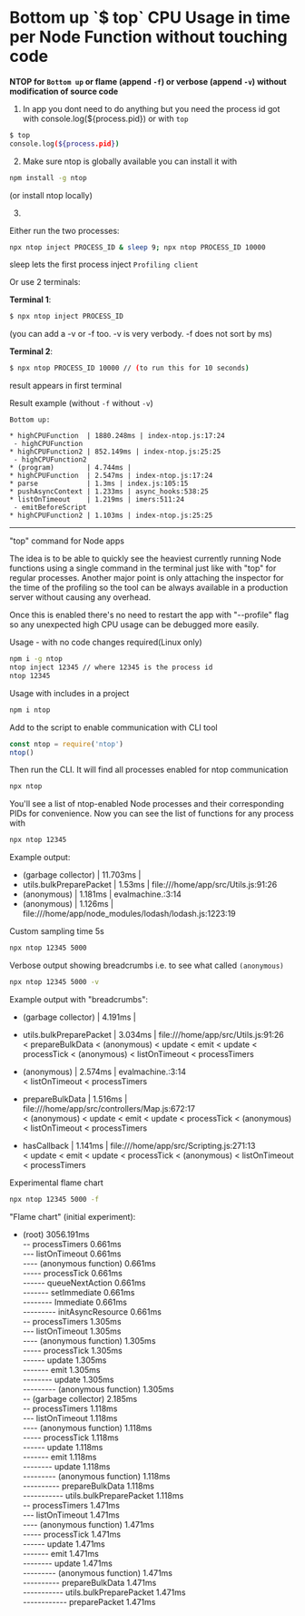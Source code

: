 <h1>Bottom up `$ top` CPU Usage in time per Node Function without touching code</h1>

<b>NTOP for `Bottom up` or flame (append `-f`) or verbose (append `-v`) without modification of source code</b>

1) In app you dont need to do anything
but you need the process id got with console.log(${process.pid}) or with `top`
```bash
$ top
console.log(${process.pid})
```

2) Make sure ntop is globally available
you can install it with
```bash
npm install -g ntop
```
(or install ntop locally)

3) 

Either run the two processes:
```bash
npx ntop inject PROCESS_ID & sleep 9; npx ntop PROCESS_ID 10000
```
sleep lets the first process inject `Profiling client` 

Or use 2 terminals:

<b>Terminal 1</b>:
```bash
$ npx ntop inject PROCESS_ID
```
(you can add a -v or -f too. -v is very verbody. -f does not sort by ms)

<b>Terminal 2</b>:
```bash
$ npx ntop PROCESS_ID 10000 // (to run this for 10 seconds)
```
result appears in first terminal

Result example (without `-f` without `-v`)

```
Bottom up:

* highCPUFunction  | 1880.248ms | index-ntop.js:17:24
 - highCPUFunction
* highCPUFunction2 | 852.149ms | index-ntop.js:25:25
 - highCPUFunction2
* (program)        | 4.744ms |
* highCPUFunction  | 2.547ms | index-ntop.js:17:24
* parse            | 1.3ms | index.js:105:15
* pushAsyncContext | 1.233ms | async_hooks:538:25
* listOnTimeout    | 1.219ms | imers:511:24
 - emitBeforeScript
* highCPUFunction2 | 1.103ms | index-ntop.js:25:25
```

--------

"top" command for Node apps

The idea is to be able to quickly see the heaviest currently running Node functions using a single command in the terminal just like with "top" for regular processes. Another major point is only attaching the inspector for the time of the profiling so the tool can be always available in a production server without causing any overhead.

Once this is enabled there's no need to restart the app with "--profile" flag so any unexpected high CPU usage can be debugged more easily.

Usage - with no code changes required(Linux only)
```bash
npm i -g ntop
ntop inject 12345 // where 12345 is the process id
ntop 12345
```

Usage with includes in a project
```bash
npm i ntop
```

Add to the script to enable communication with CLI tool
```javascript
const ntop = require('ntop')
ntop()
```

Then run the CLI. It will find all processes enabled for ntop communication
```bash
npx ntop
```

You'll see a list of ntop-enabled Node processes and their corresponding PIDs for convenience. Now you can see the list of functions for any process with
```bash
npx ntop 12345
```

Example output:

* (garbage collector)     | 11.703ms |
* utils.bulkPreparePacket | 1.53ms | file:///home/app/src/Utils.js:91:26
* (anonymous)             | 1.181ms | evalmachine.<anonymous>:3:14
* (anonymous)             | 1.126ms | file:///home/app/node_modules/lodash/lodash.js:1223:19

Custom sampling time 5s
```bash
npx ntop 12345 5000
```

Verbose output showing breadcrumbs i.e. to see what called `(anonymous)`
```bash
npx ntop 12345 5000 -v
```

Example output with "breadcrumbs":

* (garbage collector)     | 4.191ms |
* utils.bulkPreparePacket | 3.034ms | file:///home/app/src/Utils.js:91:26\
 < prepareBulkData < (anonymous) < update < emit < update < processTick < (anonymous) < listOnTimeout < processTimers

* (anonymous)             | 2.574ms | evalmachine.<anonymous>:3:14\
 < listOnTimeout < processTimers

* prepareBulkData         | 1.516ms | file:///home/app/src/controllers/Map.js:672:17\
 < (anonymous) < update < emit < update < processTick < (anonymous) < listOnTimeout < processTimers

* hasCallback             | 1.141ms | file:///home/app/src/Scripting.js:271:13\
 < update < emit < update < processTick < (anonymous) < listOnTimeout < processTimers


Experimental flame chart
```bash
npx ntop 12345 5000 -f
```

"Flame chart" (initial experiment):
- (root) 3056.191ms\
-- processTimers 0.661ms\
--- listOnTimeout 0.661ms\
---- (anonymous function) 0.661ms\
----- processTick 0.661ms\
------ queueNextAction 0.661ms\
------- setImmediate 0.661ms\
-------- Immediate 0.661ms\
--------- initAsyncResource 0.661ms\
-- processTimers 1.305ms\
--- listOnTimeout 1.305ms\
---- (anonymous function) 1.305ms\
----- processTick 1.305ms\
------ update 1.305ms\
------- emit 1.305ms\
-------- update 1.305ms\
--------- (anonymous function) 1.305ms\
-- (garbage collector) 2.185ms\
-- processTimers 1.118ms\
--- listOnTimeout 1.118ms\
---- (anonymous function) 1.118ms\
----- processTick 1.118ms\
------ update 1.118ms\
------- emit 1.118ms\
-------- update 1.118ms\
--------- (anonymous function) 1.118ms\
---------- prepareBulkData 1.118ms\
----------- utils.bulkPreparePacket 1.118ms\
-- processTimers 1.471ms\
--- listOnTimeout 1.471ms\
---- (anonymous function) 1.471ms\
----- processTick 1.471ms\
------ update 1.471ms\
------- emit 1.471ms\
-------- update 1.471ms\
--------- (anonymous function) 1.471ms\
---------- prepareBulkData 1.471ms\
----------- utils.bulkPreparePacket 1.471ms\
------------ preparePacket 1.471ms

